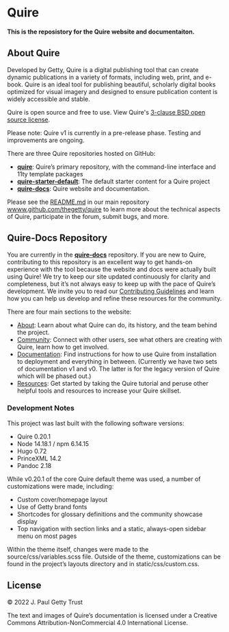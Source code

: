 # Quire

**This is the reposistory for the Quire website and documentaiton.**

## About Quire 

Developed by Getty, Quire is a digital publishing tool that can create dynamic publications in a variety of formats, including web, print, and e-book. Quire is an ideal tool for publishing beautiful, scholarly digital books optimized for visual imagery and designed to ensure publication content is widely accessible and stable.

Quire is open source and free to use. View Quire's [3-clause BSD open source license](https://github.com/thegetty/quire/blob/main/LICENSE).  

Please note: Quire v1 is currently in a pre-release phase. Testing and improvements are ongoing.

There are three Quire repositories hosted on GitHub:

- [**quire**](https://github.com/thegetty/quire): Quire’s primary repository, with the command-line interface and 11ty template packages
- [**quire-starter-default**](https://github.com/thegetty/quire-starter-default): The default starter content for a Quire project
- [**quire-docs**](https://github.com/thegetty/quire-docs): Quire website and documentation.

Please see the [README.md](https://github.com/thegetty/quire/blob/main/README.md) in our main repository [wwww.github.com/thegetty/quire](wwww.github.com/thegetty/quire) to learn more about the technical aspects of Quire, participate in the forum, submit bugs, and more.

## Quire-Docs Repository

You are currently in the [**quire-docs**](https://github.com/thegetty/quire-docs) repository. If you are new to Quire, contributing to this repository is an excellent way to get hands-on experience with the tool because the website and docs were actually built using Quire! We try to keep our site updated continuously for clarity and completeness, but it’s not always easy to keep up with the pace of Quire’s development. We invite you to read our [Contributing Guidelines](https://github.com/thegetty/quire-docs/blob/main/CONTRIBUTING.md) and learn how you can help us develop and refine these resources for the community.

There are four main sections to the website:

- [About](https://quire.getty.edu/about/): Learn about what Quire can do, its history, and the team behind the project.
- [Community](https://quire.getty.edu/community/): Connect with other users, see what others are creating with Quire, learn how to get involved.
- [Documentation](https://quire.getty.edu/docs-v1/): Find instructions for how to use Quire from installation to deployment and everything in between. (Currently we have two sets of documentation v1 and v0. The latter is for the legacy version of Quire which will be phased out.)
- [Resources](https://quire.getty.edu/resources/): Get started by taking the Quire tutorial and peruse other helpful tools and resources to increase your Quire skillset.

### Development Notes

This project was last built with the following software versions:

- Quire 0.20.1
- Node 14.18.1 / npm 6.14.15
- Hugo 0.72
- PrinceXML 14.2
- Pandoc 2.18

While v0.20.1 of the core Quire default theme was used, a number of customizations were made, including:

- Custom cover/homepage layout
- Use of Getty brand fonts
- Shortcodes for glossary definitions and the community showcase display
- Top navigation with section links and a static, always-open sidebar menu on most pages

Within the theme itself, changes were made to the source/css/variables.scss file. Outside of the theme, customizations can be found in the project’s layouts directory and in static/css/custom.css.

## License

© 2022 J. Paul Getty Trust

The text and images of Quire’s documentation is licensed under a Creative Commons Attribution-NonCommercial 4.0 International License.
